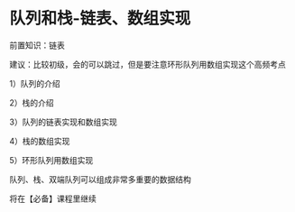 # 队列和栈-链表、数组实现

前置知识：链表

建议：比较初级，会的可以跳过，但是要注意环形队列用数组实现这个高频考点

1）队列的介绍

2）栈的介绍

3）队列的链表实现和数组实现

4）栈的数组实现

5）环形队列用数组实现

队列、栈、双端队列可以组成非常多重要的数据结构

将在【必备】课程里继续

